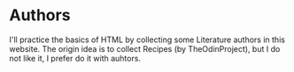 # Authors
I'll practice the basics of HTML by collecting some Literature authors in this website.
The origin idea is to collect Recipes (by TheOdinProject), but I do not like it, I prefer do it with auhtors.
